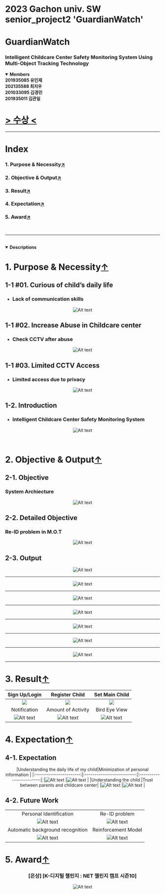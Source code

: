 # 2023 Gachon univ. SW senior_project2 '**GuardianWatch**'
# GuardianWatch
### Intelligent Childcare Center Safety Monitoring System Using Multi-Object Tracking Technology

<details open>
<summary><b>Members</b></summary>
<b> 201935085 유인재 <br> 202135588 최지우 <br> 201033095 김경민 <br> 201935011 김관일 </b>
</details>

# [> 수상 <](https://github.com/sts07142/senior_project#5-award)


***
# Index
### 1. Purpose & Necessity[↗️](https://github.com/sts07142/senior_project#1-purpose--necessity)
### 2. Objective & Output[↗️](https://github.com/sts07142/senior_project#2-objective--output)
### 3. Result[↗️](https://github.com/sts07142/senior_project#3-result)
### 4. Expectation[↗️](https://github.com/sts07142/senior_project#4-expectation)
### 5. Award[↗️](https://github.com/sts07142/senior_project#5-award)

<br>

***

<br>

<details open>
<summary><b>Descriptions</b></summary>

# 1. Purpose & Necessity[↑](https://github.com/sts07142/senior_project#index)

## 1-1 #01. Curious of child’s daily life
* ### Lack of communication skills

<div align=center>

![Alt text](assets/image-10.png)

</div>

## 1-1 #02. Increase Abuse in Childcare center
* ### Check CCTV after abuse

<div align=center>

![Alt text](assets/image-11.png)

</div>

## 1-1 #03. Limited CCTV Access
* ### Limited access due to privacy 

<div align=center>

![Alt text](assets/image-12.png)

</div>

## 1-2. Introduction
* ### Intelligent Childcare Center Safety Monitoring System

<div align=center>

![Alt text](assets/image-6.png)
</div>

<br>

# 2. Objective & Output[↑](https://github.com/sts07142/senior_project#index)
## 2-1. Objective
### System Archiecture
<div align=center>

![Alt text](assets/image-7.png)

</div>

## 2-2. Detailed Objective
### Re-ID problem in M.O.T
<div align=center>

![Alt text](assets/image-8.png)

</div>

## 2-3. Output
<div align=center>

![Alt text](assets/image-9.png)

<hr>

![Alt text](assets/image-13.png)

<hr>

![Alt text](assets/image-14.png)

<hr>

![Alt text](assets/image-15.png)

<hr>

![Alt text](assets/image-16.png)

<hr>

![Alt text](assets/image-17.png)

<hr>

![Alt text](assets/image-18.png)

<hr>

</div>

# 3. Result[↑](https://github.com/sts07142/senior_project#index)

|Sign Up/Login            |Register Child              |Set Main Child            |
|:-----------------------:|:--------------------------:|:------------------------:|
|<img src="assets/1.gif"/>|<img src="assets/2.gif"/>   |<img src="assets/3.gif"/> |
|      Notification       |      Amount of Activity    |      Bird Eye View       |
|![Alt text](assets/4.gif)|![Alt text](assets/5.gif)   |![Alt text](assets/6.gif) |

# 4. Expectation[↑](https://github.com/sts07142/senior_project#index)
## 4-1. Expectation

<div align=center>

|Understanding the daily life of my child|Minimization of personal information      |
|:-----------------------:|:--------------------------:|:------------------------:|
|![Alt text](assets/image-23.png)        |![Alt text](assets/image-24.png)          |
|Understanding the child                 |Trust between parents and childcare center|
|![Alt text](assets/image-25.png)        |![Alt text](assets/image-26.png)          |

</div>

## 4-2. Future Work

<div align=center>

|||
|:------------------------------:|:------------------------------:|
|Personal Identification         |Re-ID problem                   |
|![Alt text](assets/image-27.png)|![Alt text](assets/image-28.png)|
|Automatic background recognition|Reinforcement Model             |
|![Alt text](assets/image-29.png)|![Alt text](assets/image-30.png)|

</div>

# 5. Award[↑](https://github.com/sts07142/senior_project#index)
<div align=center>

### [은상] [K-디지털 챌린지 : NET 챌린지 캠프 시즌10]
![Alt text](assets/image-31.png)

</div>

</details>